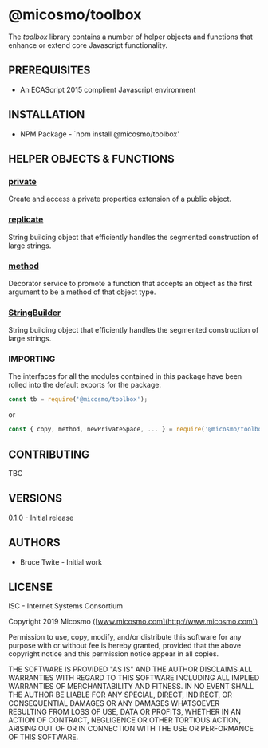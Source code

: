 # @micosmo/toolbox

The *toolbox* library contains a number of helper objects and functions that enhance or extend core Javascript functionality.

## PREREQUISITES

* An ECAScript 2015 complient Javascript environment

## INSTALLATION

* NPM Package - `npm install @micosmo/toolbox'

## HELPER OBJECTS & FUNCTIONS

### [private](./md/private.md)

Create and access a private properties extension of a public object.

### [replicate](./md/replicate.md)

String building object that efficiently handles the segmented construction of large strings.

### [method](./md/method.md)

Decorator service to promote a function that accepts an object as the first argument to be a method of that object type.

### [StringBuilder](./md/StringBuilder.md)

String building object that efficiently handles the segmented construction of large strings.

### IMPORTING

The interfaces for all the modules contained in this package have been rolled into the default exports for the package.

```javascript
const tb = require('@micosmo/toolbox');
```
or
```javascript
const { copy, method, newPrivateSpace, ... } = require('@micosmo/toolbox');
```

## CONTRIBUTING

TBC

## VERSIONS

0.1.0 - Initial release

## AUTHORS

* Bruce Twite - Initial work

## LICENSE

ISC - Internet Systems Consortium

Copyright 2019 Micosmo ([www.micosmo.com](http://www.micosmo.com))

Permission to use, copy, modify, and/or distribute this software for any purpose with or without fee is hereby granted, provided that the above copyright notice and this permission notice appear in all copies.

THE SOFTWARE IS PROVIDED "AS IS" AND THE AUTHOR DISCLAIMS ALL WARRANTIES WITH REGARD TO THIS SOFTWARE INCLUDING ALL IMPLIED WARRANTIES OF MERCHANTABILITY AND FITNESS. IN NO EVENT SHALL THE AUTHOR BE LIABLE FOR ANY SPECIAL, DIRECT, INDIRECT, OR CONSEQUENTIAL DAMAGES OR ANY DAMAGES WHATSOEVER RESULTING FROM LOSS OF USE, DATA OR PROFITS, WHETHER IN AN ACTION OF CONTRACT, NEGLIGENCE OR OTHER TORTIOUS ACTION, ARISING OUT OF OR IN CONNECTION WITH THE USE OR PERFORMANCE OF THIS SOFTWARE.
